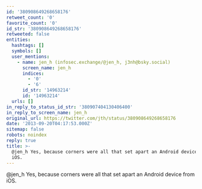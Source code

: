 ```yaml
---
id: '380908649268658176'
retweet_count: '0'
favorite_count: '0'
id_str: '380908649268658176'
retweeted: false
entities:
  hashtags: []
  symbols: []
  user_mentions:
    - name: jen_h (infosec.exchange/@jen_h, j3nh@bsky.social)
      screen_name: jen_h
      indices:
        - '0'
        - '6'
      id_str: '14963214'
      id: '14963214'
  urls: []
in_reply_to_status_id_str: '380907404130406400'
in_reply_to_screen_name: jen_h
original_url: https://twitter.com/jth/status/380908649268658176
date: '2013-09-20T04:17:53.000Z'
sitemap: false
robots: noindex
reply: true
title: >-
  @jen_h Yes, because corners were all that set apart an Android device from
  iOS.
---
```


@jen_h Yes, because corners were all that set apart an Android device from iOS.